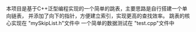 本项目是基于C++泛型编程实现的一个简单的跳表，主要思路是自行搭建一个单向链表，
并添加了向下的指针，方便建立索引，实现更高的查找效率。
跳表的核心实现在 "mySkipList.h"文件中
一个简单的数据测试在 "test.cpp"文件中
